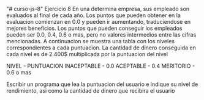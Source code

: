 "# curso-js-8" 
Ejercicio 8 
En una determina empresa, sus empleado son evaluados al final de cada año. Los puntos que pueden obtener en la evaluacion comienzan en 0.0 y pueden ir aumentando, traduciendose en mejores beneficios.
Los puntos que pueden conseguir los empleados pueden ser 0.0, 0.4, 0.6 o mas, pero no valores intermedios entre las cifras mencionadas. A continuacion se muestra una tabla con los niveles correspondientes a cada puntuacion. La cantidad de dinero conseguida en cada nivel es de 2.400$ multiplicada por la puntuacion del nivel

NIVEL - PUNTUACION
INACEPTABLE - 0.0
ACEPTABLE - 0.4
MERITORIO - 0.6 o mas

Escribir un programa que lea la puntuacion del usuario e indique su nivel de rendimiento, asi como la cantidad de dinero que recibira el usuario